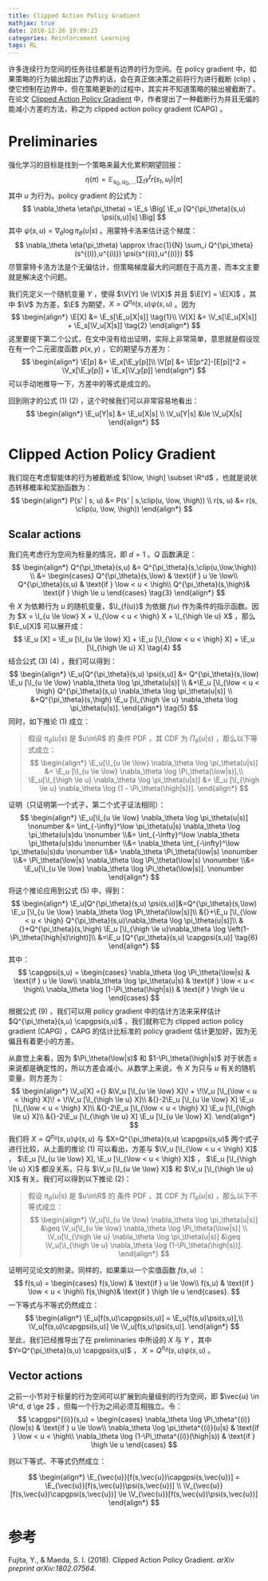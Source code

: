 ```yaml
---
title: Clipped Action Policy Gradient
mathjax: true
date: 2018-12-26 19:09:23
categories: Reinforcement Learning
tags: RL
---
```


许多连续行为空间的任务往往都是有边界的行为空间。在 policy gradient 中，如果策略的行为输出超出了边界的话，会在真正做决策之前将行为进行截断 (clip) ，使它控制在边界中，但在策略更新的过程中，其实并不知道策略的输出被截断了。在论文 [Clipped Action Policy Gradient](https://arxiv.org/pdf/1802.07564) 中，作者提出了一种截断行为并且无偏的能减小方差的方法，称之为 clipped action policy gradient (CAPG) 。

<!--more-->

# Preliminaries

强化学习的目标是找到一个策略来最大化累积期望回报：
$$
\newcommand{\E}{\mathbb{E}}
\newcommand{\V}{\mathbb{V}}
\newcommand{\low}{\alpha}
\newcommand{\high}{\beta}
\newcommand{\R}{\mathbb{R}}
\newcommand{\clip}{\mathrm{clip}}
\newcommand{\I}{\mathbb{I}}
\newcommand{\capgpsi}{\bar{\psi}}
\eta(\pi) = \E_{s_0,u_0,\dots} \Big[ \sum_t \gamma^t r(s_t,u_t) \Big| \pi \Big]
$$
其中 $u$ 为行为。policy gradient 的公式为：
$$
\nabla_\theta \eta(\pi_\theta) = \E_s \Big[ \E_u [Q^{\pi_\theta}(s,u) \psi(s,u)|s] \Big]
$$
其中 $\psi(s,u) = \nabla_\theta \log \pi_\theta(u|s)$ 。用蒙特卡洛来估计这个梯度：
$$
\nabla_\theta \eta(\pi_\theta) \approx \frac{1}{N} \sum_i Q^{\pi_\theta}(s^{(i)},u^{(i)}) \psi(s^{(i)},u^{(i)})
$$
尽管蒙特卡洛方法是个无偏估计，但策略梯度最大的问题在于高方差，而本文主要就是解决这个问题。

我们先定义一个随机变量 $Y$ ，使得 $\V[Y] \le \V[X]$ 并且 $\E[Y] = \E[X]$ ，其中 $\V$ 为方差，$\E$ 为期望，$X=Q^{\pi_\theta}(s,u) \psi(s,u)$ 。因为
$$
\begin{align*}
\E[X] &= \E_s[\E_u[X|s]] \tag{1}\\
\V[X] &= \V_s[\E_u[X|s]] + \E_s[\V_u[X|s]] \tag{2}
\end{align*}
$$
这里要提下第二个公式，在文中没有给出证明，实际上非常简单，意思就是假设现在有一个二元密度函数 $p(x,y)$ ，它的期望与方差为：
$$
\begin{align*}
\E[p] &= \E_x[\E_y[p]]\\
\V[p] &= \E[p^2]-[E[p]]^2 = \V_x[\E_y[p]] + \E_x[\V_y[p]]
\end{align*}
$$
可以手动地推导一下，方差中的等式是成立的。

回到刚才的公式 (1) (2) ，这个时候我们可以非常容易地看出：
$$
\begin{align*}
\E_u[Y|s] &= \E_u[X|s] \\
\V_u[Y|s] &\le \V_u[X|s]  
\end{align*}
$$


# Clipped Action Policy Gradient

我们现在考虑智能体的行为被截断成 $[\low, \high] \subset \R^d$ ，也就是说状态转移概率和奖励函数为：
$$
\begin{align*}
  P(s' | s, u) &= P(s' | s,\clip(u, \low, \high)) \\
  r(s, u)     &= r(s, \clip(u, \low, \high))
\end{align*}
$$

## Scalar actions

我们先考虑行为空间为标量的情况，即 $d=1$ 。$Q$ 函数满足：
$$
\begin{align*}
Q^{\pi_\theta}(s,u)
&= Q^{\pi_\theta}(s,\clip(u,\low,\high)) \\
&=
\begin{cases}
    Q^{\pi_\theta}(s,\low) & \text{if } u \le \low\\
    Q^{\pi_\theta}(s,u)    & \text{if } \low < u < \high\\
    Q^{\pi_\theta}(s,\high)& \text{if } \high \le u
\end{cases} \tag{3}
\end{align*}
$$
令 $X$ 为依赖行为 $u$ 的随机变量，$\I_{f(u)}$ 为依据 $f(u)$ 作为条件的指示函数。因为 $X = \I_{u \le \low} X + \I_{\low < u < \high} X + \I_{\high \le u} X$ ，那么 $\E_u[X]$ 可以展开成：
$$
\E_u [X] = \E_u [\I_{u \le \low} X] + \E_u [\I_{\low < u < \high} X] + \E_u [\I_{\high \le u} X] \tag{4}
$$
结合公式 (3) (4) ，我们可以得到：
$$
\begin{align*}
\E_u[Q^{\pi_\theta}(s,u) \psi(s,u)] &= Q^{\pi_\theta}(s,\low) \E_u [\I_{u \le \low}  \nabla_\theta \log \pi_\theta(u|s)] \\
&+\E_u [\I_{\low < u < \high} Q^{\pi_\theta}(s,u) \nabla_\theta \log \pi_\theta(u|s)] \\
&+Q^{\pi_\theta}(s,\high) \E_u [\I_{\high \le u} \nabla_\theta \log \pi_\theta(u|s)].
\end{align*} \tag{5}
$$
同时，如下推论 (1) 成立：

>假设 $\pi_\theta(u|s)$ 是 $u\in\R$ 的 条件 PDF ，其 CDF 为 $\Pi_\theta(u|s)$ ，那么以下等式成立：
>$$
>\begin{align*}
>\E_u[\I_{u \le \low} \nabla_\theta \log \pi_\theta(u|s)]  &= \E_u [\I_{u \le \low} \nabla_\theta \log \Pi_\theta(\low|s)],\\
>\E_u[\I_{\high \le u} \nabla_\theta \log \pi_\theta(u|s)] &= \E_u [\I_{\high \le u} \nabla_\theta \log (1 - \Pi_\theta(\high|s))].
>\end{align*}
>$$
>

证明（只证明第一个式子，第二个式子证法相同）：
$$
\begin{align*}
\E_u[\I_{u \le \low} \nabla_\theta \log \pi_\theta(u|s)] \nonumber
  &= \int_{-\infty}^\low \pi_\theta(u|s) \nabla_\theta \log \pi_\theta(u|s)du \nonumber
\\&= \int_{-\infty}^\low \nabla_\theta \pi_\theta(u|s)du \nonumber
\\&= \nabla_\theta \int_{-\infty}^\low \pi_\theta(u|s)du \nonumber
\\&= \nabla_\theta \Pi_\theta(\low|s) \nonumber
\\&= \Pi_\theta(\low|s) \nabla_\theta \log \Pi_\theta(\low|s) \nonumber
\\&= \E_u[\I_{u \le \low} \nabla_\theta \log \Pi_\theta(\low|s)]. \nonumber
\end{align*}
$$
将这个推论应用到公式 (5) 中，得到：
$$
\begin{align*}
\E_u[Q^{\pi_\theta}(s,u) \psi(s,u)]&=Q^{\pi_\theta}(s,\low) \E_u [\I_{u \le \low} \nabla_\theta \log \Pi_\theta(\low|s)]\\
  &{}+\E_u [\I_{\low < u < \high} Q^{\pi_\theta}(s,u)\nabla_\theta \log \pi_\theta(u|s)]\\
  &{}+Q^{\pi_\theta}(s,\high) \E_u [\I_{\high \le u}\nabla_\theta \log \left(1- \Pi_\theta(\high|s)\right)]\\
&=\E_u [Q^{\pi_\theta}(s,u) \capgpsi(s,u)] \tag{6}
\end{align*}
$$
其中：
$$
\capgpsi(s,u) =
\begin{cases}
    \nabla_\theta \log \Pi_\theta(\low|s)      & \text{if } u \le \low\\
    \nabla_\theta \log \pi_\theta(u|s)         & \text{if } \low < u < \high\\
    \nabla_\theta \log (1-\Pi_\theta(\high|s)) & \text{if } \high \le u
\end{cases}
$$
根据公式 (9) ，我们可以用 policy gradient 中的估计方法来采样估计 $Q^{\pi_\theta}(s,u) \capgpsi(s,u)$ ，我们就称它为 clipped action policy gradient (CAPG) ，CAPG 的估计比标准的 policy gradient 估计更加好，因为无偏且有着更小的方差。

从直觉上来看，因为 $\Pi_\theta(\low|s)$ 和 $1-\Pi_\theta(\high|s)$ 对于状态 $s$ 来说都是确定性的，所以方差会减小。从数学上来说，令 $X$ 为只与 $u$ 有关的随机变量，则方差为：
$$
\begin{align*}
\V_u[X] ={} &\V_u [\I_{u \le \low} X]\! + \!\V_u [\I_{\low < u < \high} X]\! + \!\V_u [\I_{\high \le u} X]\\
 &{}-2\E_u [\I_{u \le \low} X] \E_u [\I_{\low < u < \high} X]\\
 &{}-2\E_u [\I_{\low < u < \high} X] \E_u [\I_{\high \le u} X]\\
 &{}-2\E_u [\I_{\high \le u} X] \E_u [\I_{u \le \low} X].
\end{align*}
$$
我们将 $X=Q^{\pi_\theta}(s,u)\psi(s,u)$ 与 $X=Q^{\pi_\theta}(s,u) \capgpsi(s,u)$ 两个式子进行比较，从上面的推论 (1) 可以看出，方差与 $\V_u [\I_{\low < u < \high} X]$ ， $\E_u [\I_{u \le \low} X], \E_u [\I_{\low < u < \high} X]$ ， $\E_u [\I_{\high \le u} X]$ 都没关系，只与 $\V_u [\I_{u \le \low} X]$ 和 $\V_u [\I_{\high \le u} X]$ 有关。我们可以得到以下推论 (2)：

>假设 $\pi_\theta(u|s)$ 是 $u\in\R$ 的 条件 PDF ，其 CDF 为 $\Pi_\theta(u|s)$ ，那么以下不等式成立：
>$$
>\begin{align*}
>\V_u[\I_{u \le \low} \nabla_\theta \log \pi_\theta(u|s)]
>&\geq \V_u[\I_{u \le \low} \nabla_\theta \log \Pi_\theta(\low|s)] \\
>\V_u[\I_{\high \le u} \nabla_\theta \log \pi_\theta(u|s)]
>&\geq \V_u[\I_{\high \le u} \nabla_\theta \log (1-\Pi_\theta(\high|s))].
>\end{align*}
>$$
>

证明可见论文的附录。同样的，如果乘以一个实值函数 $f(s,u)$ ：
$$
f(s,u) =
\begin{cases}
    f(s,\low) & \text{if } u \le \low\\
    f(s,u)    & \text{if } \low < u < \high\\
    f(s,\high)& \text{if } \high \le u
\end{cases}.
$$
一下等式与不等式仍然成立：
$$
\begin{align*}
  \E_u[f(s,u)\capgpsi(s,u)] =   \E_u[f(s,u)\psi(s,u)],\\
  \V_u[f(s,u)\capgpsi(s,u)] \le \V_u[f(s,u)\psi(s,u)].
\end{align*}
$$
至此，我们已经推导出了在 preliminaries 中所设的 $X$ 与 $Y$ ，其中 $Y=Q^{\pi_\theta}(s,u) \capgpsi(s,u)$ ， $X=Q^{\pi_\theta}(s,u) \psi(s,u)$ 。

## Vector actions

之前一小节对于标量的行为空间可以扩展到向量级别的行为空间，即 $\vec{u} \in \R^d, d \ge 2$ ，但每一个行为之间必须互相独立。令：
$$
\capgpsi^{(i)}(s,u) =
\begin{cases}
    \nabla_\theta \log \Pi_\theta^{(i)}(\low|s)      & \text{if } u \le \low\\
    \nabla_\theta \log \pi_\theta^{(i)}(u|s)         & \text{if } \low < u < \high\\
    \nabla_\theta \log (1-\Pi_\theta^{(i)}(\high|s)) & \text{if } \high \le u
\end{cases}
$$

则以下等式、不等式仍然成立：

$$
\begin{align*}
  \E_{\vec{u}}[f(s,\vec{u})\capgpsi(s,\vec{u})] =   \E_{\vec{u}}[f(s,\vec{u})\psi(s,\vec{u})] \\
  \V_{\vec{u}}[f(s,\vec{u})\capgpsi(s,\vec{u})] \le \V_{\vec{u}}[f(s,\vec{u})\psi(s,\vec{u})]
\end{align*}
$$

# 参考

Fujita, Y., & Maeda, S. I. (2018). Clipped Action Policy Gradient. *arXiv preprint arXiv:1802.07564*.